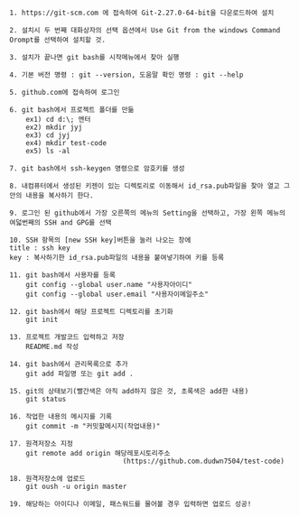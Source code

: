     1. https://git-scm.com 에 접속하여 Git-2.27.0-64-bit을 다운로드하여 설치

    2. 설치시 두 번째 대화상자의 선택 옵션에서 Use Git from the windows Command Orompt를 선택하여 설치할 것.

    3. 설치가 끝나면 git bash를 시작메뉴에서 찾아 실행

    4. 기본 버전 명령 : git --version, 도움말 확인 명령 : git --help

    5. github.com에 접속하여 로그인

    6. git bash에서 프로젝트 폴더를 만듦
        ex1) cd d:\; 엔터
        ex2) mkdir jyj
        ex3) cd jyj
        ex4) mkdir test-code
        ex5) ls -al

    7. git bash에서 ssh-keygen 명령으로 암호키를 생성

    8. 내컴퓨터에서 생성된 키젠이 있는 디렉토리로 이동해서 id_rsa.pub파일을 찾아 열고 그 안의 내용을 복사하기 한다.

    9. 로그인 된 github에서 가장 오른쪽의 메뉴의 Setting을 선택하고, 가장 왼쪽 메뉴의 여덟번째의 SSH and GPG를 선택

    10. SSH 항목의 [new SSH key]버튼을 눌러 나오는 창에
    title : ssh key
    key : 복사하기한 id_rsa.pub파일의 내용을 붙여넣기하여 키를 등록

    11. git bash에서 사용자를 등록
        git config --global user.name "사용자아이디"
        git config --global user.email "사용자이메일주소"

    12. git bash에서 해당 프로젝트 디렉토리를 초기화
        git init

    13. 프로젝트 개발코드 입력하고 저장
        README.md 작성

    14. git bash에서 관리목록으로 추가
        git add 파일명 또는 git add .

    15. git의 상태보기(빨간색은 아직 add하지 않은 것, 초록색은 add한 내용)
        git status

    16. 작업한 내용의 메시지를 기록
        git commit -m "커밋할메시지(작업내용)"

    17. 원격저장소 지정
        git remote add origin 해당레포시토리주소
                                (https://github.com.dudwn7504/test-code)
    
    18. 원격저장소에 업로드
        git oush -u origin master

    19. 해당하는 아이디나 이메일, 패스워드를 물어볼 경우 입력하면 업로드 성공!